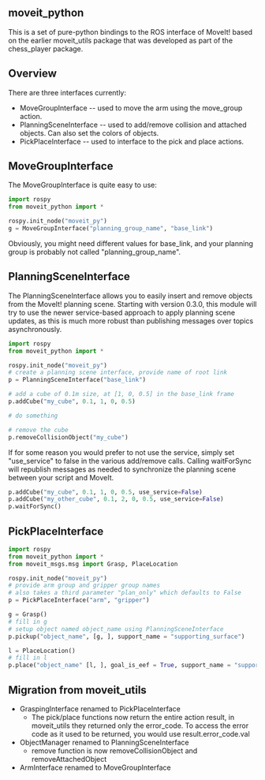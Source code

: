 ## moveit_python

This is a set of pure-python bindings to the ROS interface of MoveIt! based on the
earlier moveit_utils package that was developed as part of the chess_player package.

## Overview

There are three interfaces currently:

 * MoveGroupInterface -- used to move the arm using the move_group action.
 * PlanningSceneInterface -- used to add/remove collision and attached objects.
   Can also set the colors of objects.
 * PickPlaceInterface -- used to interface to the pick and place actions.

## MoveGroupInterface

The MoveGroupInterface is quite easy to use:

```python
import rospy
from moveit_python import *

rospy.init_node("moveit_py")
g = MoveGroupInterface("planning_group_name", "base_link")
```

Obviously, you might need different values for base_link, and your planning group
is probably not called "planning_group_name".

## PlanningSceneInterface

The PlanningSceneInterface allows you to easily insert and remove objects from
the MoveIt! planning scene. Starting with version 0.3.0, this module will try
to use the newer service-based approach to apply planning scene updates, as
this is much more robust than publishing messages over topics asynchronously.

```python
import rospy
from moveit_python import *

rospy.init_node("moveit_py")
# create a planning scene interface, provide name of root link
p = PlanningSceneInterface("base_link")

# add a cube of 0.1m size, at [1, 0, 0.5] in the base_link frame
p.addCube("my_cube", 0.1, 1, 0, 0.5)

# do something

# remove the cube
p.removeCollisionObject("my_cube")
```

If for some reason you would prefer to not use the service, simply set
"use_service" to false in the various add/remove calls. Calling waitForSync
will republish messages as needed to synchronize the planning scene between
your script and MoveIt.

```python
p.addCube("my_cube", 0.1, 1, 0, 0.5, use_service=False)
p.addCube("my_other_cube", 0.1, 2, 0, 0.5, use_service=False)
p.waitForSync()
```

## PickPlaceInterface

```python
import rospy
from moveit_python import *
from moveit_msgs.msg import Grasp, PlaceLocation

rospy.init_node("moveit_py")
# provide arm group and gripper group names
# also takes a third parameter "plan_only" which defaults to False
p = PickPlaceInterface("arm", "gripper")

g = Grasp()
# fill in g
# setup object named object_name using PlanningSceneInterface
p.pickup("object_name", [g, ], support_name = "supporting_surface")

l = PlaceLocation()
# fill in l
p.place("object_name" [l, ], goal_is_eef = True, support_name = "supporting_surface")
```

## Migration from moveit_utils

 * GraspingInterface renamed to PickPlaceInterface
   * The pick/place functions now return the entire action result, in moveit_utils they returned only the error_code. To access the error code as it used to be returned, you would use result.error_code.val
 * ObjectManager renamed to PlanningSceneInterface
   * remove function is now removeCollisionObject and removeAttachedObject
 * ArmInterface renamed to MoveGroupInterface
